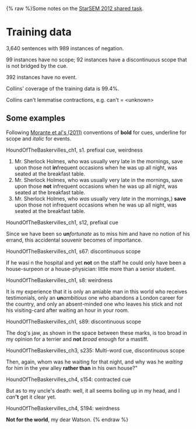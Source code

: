 {% raw %}Some notes on the [StarSEM 2012 shared
task](http://www.clips.ua.ac.be/sem2012-st-neg/).

# Training data

3,640 sentences with 989 instances of negation.

99 instances have no scope; 92 instances have a discontinuous scope that
is not bridged by the cue.

392 instances have no event.

Collins' coverage of the training data is 99.4%.

Collins can't lemmatise contractions, e.g. can't = &lt;unknown&gt;

## Some examples

Following [Morante et al's
(2011)](http://www.clips.ua.ac.be/annotation-of-negation-cues-and-their-scope-guidelines-v10)
conventions of **bold** for cues, <span class="u">underline</span> for
scope and *italic* for events.

HoundOfTheBaskervilles\_ch1, s1. prefixal cue, weirdness

1. Mr. Sherlock Holmes, who was usually very late in the mornings, save
upon <span class="u">those</span> not **in**<span class="u">frequent
occasions when he was up all night</span>, was seated at the
breakfast table.
2. Mr. Sherlock Holmes, who was usually very late in the mornings, save
upon <span class="u">those</span> **not** <span class="u">infrequent
occasions when he was up all night</span>, was seated at the
breakfast table.
3. Mr. Sherlock Holmes, <span class="u">who *was*</span> usually <span
class="u">very *late* in the mornings,</span>} **save** <span
class="u">upon those not infrequent occasions when he was up all
night</span>, was seated at the breakfast table.

HoundOfTheBaskervilles\_ch1, s12, prefixal cue

Since <span class="u">we have been so</span> **un**<span
class="u">*fortunate* as to miss him</span> and have no notion of his
errand, this accidental souvenir becomes of importance.

HoundOfTheBaskervilles\_ch1, s67: discontinuous scope

If <span class="u">he was</span>i n the hospital and yet **not** <span
class="u">on the staff</span> he could only have been a house-surpeon or
a house-physician: little more than a senior student.

HoundOfTheBaskervilles\_ch1, s8: weirdness

It is my experience that it is only an amiable man in this world who
receives testimonials, only <span class="u">an</span> **un***ambitious*
<span class="u">one who abandons a London career for the country</span>,
and only an absent-minded one who leaves his stick and not his
visiting-card after waiting an hour in your room.

HoundOfTheBaskervilles\_ch1, s89: discontinuous scope

<span class="u">The dog's jaw</span>, as shown in the space between
these marks, <span class="u">is</span> too broad in my opinion for a
terrier and **not** *<span class="u">broad</span>*<span class="u">
enough for a mastiff</span>.

HoundOfTheBaskervilles\_ch3, s235: Multi-word cue, discontinuous scope

Then, again, whom was he waiting for that night, and why was <span
class="u">he *waiting* for him</span> in the yew alley **rather than**
<span class="u">in his own house</span>?"

HoundOfTheBaskervilles\_ch4, s154: contracted cue

But as to my uncle's death: well, it all seems boiling up in my head,
and <span class="u">I *can*</span>**'t** <span class="u">get it clear
yet</span>.

HoundOfTheBaskervilles\_ch4, S194: weirdness

**Not for the world**, my dear Watson.
<update date omitted for speed>{% endraw %}